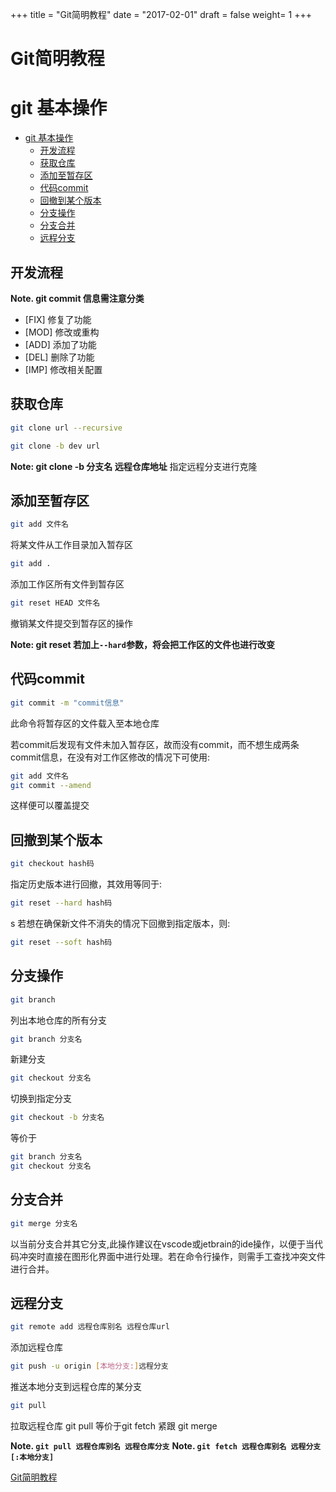 +++
title = "Git简明教程"
date = "2017-02-01"
draft = false
weight= 1
+++

# Git简明教程

# git 基本操作

<!-- @import "[TOC]" {cmd:"toc", depthFrom:1, depthTo:6, orderedList:false} -->
<!-- code_chunk_output -->

* [git 基本操作](#git-基本操作)
	* [开发流程](#开发流程)
	* [获取仓库](#获取仓库)
	* [添加至暂存区](#添加至暂存区)
	* [代码commit](#代码commit)
	* [回撤到某个版本](#回撤到某个版本)
	* [分支操作](#分支操作)
	* [分支合并](#分支合并)
	* [远程分支](#远程分支)

<!-- /code_chunk_output -->
## 开发流程

**Note. git commit 信息需注意分类**

- [FIX] 修复了功能
- [MOD] 修改或重构
- [ADD] 添加了功能
- [DEL] 删除了功能
- [IMP] 修改相关配置

## 获取仓库
```bash
git clone url --recursive
```

```bash
git clone -b dev url
```

**Note: git clone -b 分支名 远程仓库地址**
指定远程分支进行克隆

## 添加至暂存区

```bash
git add 文件名
```
将某文件从工作目录加入暂存区

```bash
git add .
```

添加工作区所有文件到暂存区

```bash
git reset HEAD 文件名
```

撤销某文件提交到暂存区的操作

**Note: git reset 若加上`--hard`参数，将会把工作区的文件也进行改变**

## 代码commit

```bash
git commit -m "commit信息"
```

此命令将暂存区的文件载入至本地仓库

若commit后发现有文件未加入暂存区，故而没有commit，而不想生成两条commit信息，在没有对工作区修改的情况下可使用:

```bash
git add 文件名
git commit --amend
```
这样便可以覆盖提交

## 回撤到某个版本

```bash
git checkout hash码
```

指定历史版本进行回撤，其效用等同于:

```bash
git reset --hard hash码
```
s
若想在确保新文件不消失的情况下回撤到指定版本，则:
```bash
git reset --soft hash码
```

## 分支操作

```bash
git branch
```
列出本地仓库的所有分支

```bash
git branch 分支名
```
新建分支

```bash
git checkout 分支名
```
切换到指定分支
 
```bash
git checkout -b 分支名
```
等价于
```bash
git branch 分支名 
git checkout 分支名
```

## 分支合并

```bash
git merge 分支名
```
以当前分支合并其它分支,此操作建议在vscode或jetbrain的ide操作，以便于当代码冲突时直接在图形化界面中进行处理。若在命令行操作，则需手工查找冲突文件进行合并。

## 远程分支

```bash
git remote add 远程仓库别名 远程仓库url
```
添加远程仓库

```bash
git push -u origin [本地分支:]远程分支
```
推送本地分支到远程仓库的某分支

```bash
git pull
```
拉取远程仓库
git pull 等价于git fetch 紧跟 git merge

**Note. `git pull 远程仓库别名 远程仓库分支`**
**Note. `git fetch 远程仓库别名 远程分支[:本地分支]`** 

<a href="http://eco.hand-china.com/doc/hap/latest/dev_guide/01.getting_start/01_git.html" target="_blank">Git简明教程</a>
